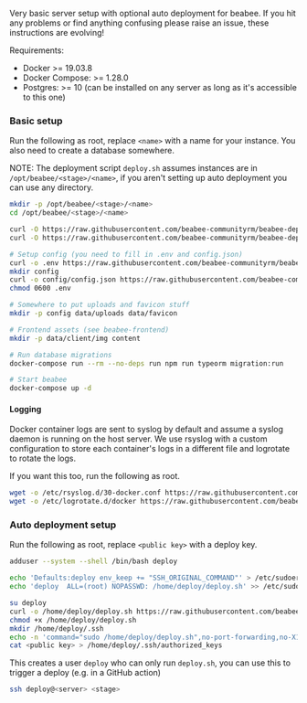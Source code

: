 Very basic server setup with optional auto deployment for beabee. If you hit any
problems or find anything confusing please raise an issue, these instructions
are evolving!

Requirements:

- Docker >= 19.03.8
- Docker Compose: >= 1.28.0
- Postgres: >= 10 (can be installed on any server as long as it's accessible to this one)

### Basic setup

Run the following as root, replace `<name>` with a name for your instance. You
also need to create a database somewhere.

NOTE: The deployment script `deploy.sh` assumes instances are in
`/opt/beabee/<stage>/<name>`, if you aren't setting up auto deployment you can
use any directory.

```bash
mkdir -p /opt/beabee/<stage>/<name>
cd /opt/beabee/<stage>/<name>

curl -O https://raw.githubusercontent.com/beabee-communityrm/beabee-deploy/main/docker-compose.yml
curl -O https://raw.githubusercontent.com/beabee-communityrm/beabee-deploy/main/Dockerfile.frontend

# Setup config (you need to fill in .env and config.json)
curl -o .env https://raw.githubusercontent.com/beabee-communityrm/beabee-deploy/main/.env.example
mkdir config
curl -o config/config.json https://raw.githubusercontent.com/beabee-communityrm/beabee/master/src/config/example-config.json
chmod 0600 .env

# Somewhere to put uploads and favicon stuff
mkdir -p config data/uploads data/favicon

# Frontend assets (see beabee-frontend)
mkdir -p data/client/img content

# Run database migrations
docker-compose run --rm --no-deps run npm run typeorm migration:run

# Start beabee
docker-compose up -d
```
#### Logging

Docker container logs are sent to syslog by default and assume a syslog daemon
is running on the host server. We use rsyslog with a custom configuration to
store each container's logs in a different file and logrotate to rotate the
logs.

If you want this too, run the following as root.

```bash
wget -o /etc/rsyslog.d/30-docker.conf https://raw.githubusercontent.com/beabee-communityrm/beabee-deploy/main/rsyslog.conf
wget -o /etc/logrotate.d/docker https://raw.githubusercontent.com/beabee-communityrm/beabee-deploy/main/logrotate.conf
```

### Auto deployment setup

Run the following as root, replace `<public key>` with a deploy key.

```bash
adduser --system --shell /bin/bash deploy

echo 'Defaults:deploy env_keep += "SSH_ORIGINAL_COMMAND"' > /etc/sudoers.d/deploy
echo 'deploy  ALL=(root) NOPASSWD: /home/deploy/deploy.sh' >> /etc/sudoers.d/deploy

su deploy
curl -o /home/deploy/deploy.sh https://raw.githubusercontent.com/beabee-communityrm/beabee-deploy/main/deploy.sh
chmod +x /home/deploy/deploy.sh
mkdir /home/deploy/.ssh
echo -n 'command="sudo /home/deploy/deploy.sh",no-port-forwarding,no-X11-forwarding,no-agent-forwarding,no-pty' > /home/deploy/.ssh/authorized_keys
cat <public key> > /home/deploy/.ssh/authorized_keys
```

This creates a user `deploy` who can only run `deploy.sh`, you can use this to
trigger a deploy (e.g. in a GitHub action)
```bash
ssh deploy@<server> <stage>
```
